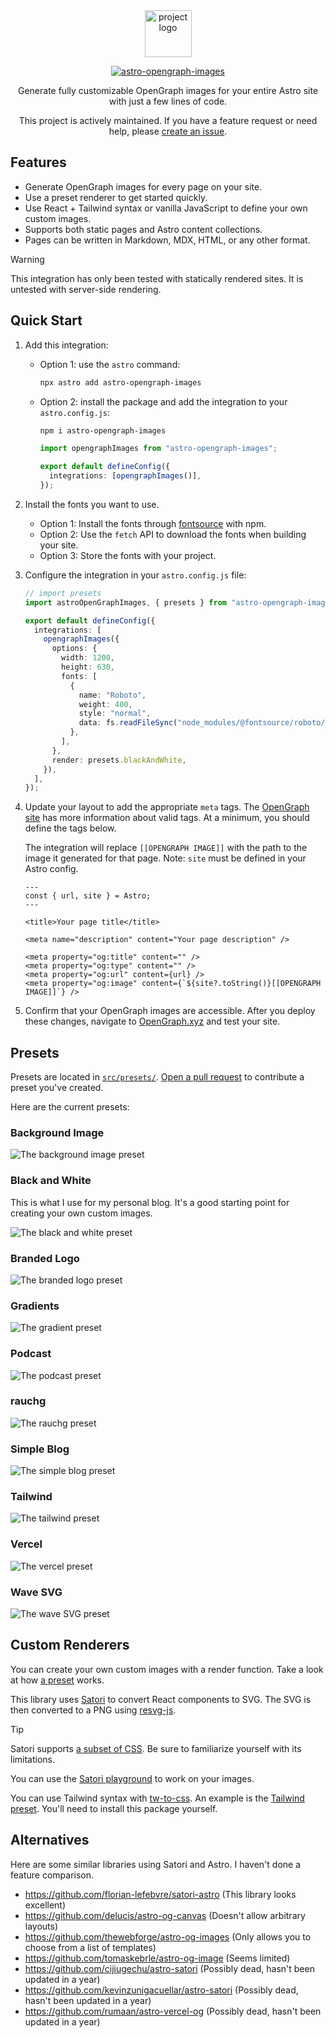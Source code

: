 <div align="center">
  <picture>
    <source media="(prefers-color-scheme: dark)" srcset="https://cdn.rawgit.com/shepherdjerred/astro-opengraph-images/main/assets/logo-dark.png">
    <source media="(prefers-color-scheme: light)" srcset="https://cdn.rawgit.com/shepherdjerred/astro-opengraph-images/main/assets/logo-light.png">
    <img alt="project logo" src="https://cdn.rawgit.com/shepherdjerred/astro-opengraph-images/main/assets/logo-light.png" height=75>
  </picture>

[![astro-opengraph-images](https://img.shields.io/npm/v/astro-opengraph-images.svg)](https://www.npmjs.com/package/astro-opengraph-images)

Generate fully customizable OpenGraph images for your entire Astro site with just a few lines of code.

This project is actively maintained. If you have a feature request or need help, please [create an issue](https://github.com/shepherdjerred/astro-opengraph-images/issues/new).

</div>

## Features

- Generate OpenGraph images for every page on your site.
- Use a preset renderer to get started quickly.
- Use React + Tailwind syntax or vanilla JavaScript to define your own custom images.
- Supports both static pages and Astro content collections.
- Pages can be written in Markdown, MDX, HTML, or any other format.

> [!WARNING]
> This integration has only been tested with statically rendered sites. It is untested with server-side rendering.

## Quick Start

1. Add this integration:

   - Option 1: use the `astro` command:

     ```bash
     npx astro add astro-opengraph-images
     ```

   - Option 2: install the package and add the integration to your `astro.config.js`:

     ```bash
     npm i astro-opengraph-images
     ```

     ```typescript
     import opengraphImages from "astro-opengraph-images";

     export default defineConfig({
       integrations: [opengraphImages()],
     });
     ```

1. Install the fonts you want to use.

   - Option 1: Install the fonts through [fontsource](https://fontsource.org/) with npm.
   - Option 2: Use the `fetch` API to download the fonts when building your site.
   - Option 3: Store the fonts with your project.

1. Configure the integration in your `astro.config.js` file:

   ```typescript
   // import presets
   import astroOpenGraphImages, { presets } from "astro-opengraph-images";

   export default defineConfig({
     integrations: [
       opengraphImages({
         options: {
           width: 1200,
           height: 630,
           fonts: [
             {
               name: "Roboto",
               weight: 400,
               style: "normal",
               data: fs.readFileSync("node_modules/@fontsource/roboto/files/roboto-latin-400-normal.woff"),
             },
           ],
         },
         render: presets.blackAndWhite,
       }),
     ],
   });
   ```

1. Update your layout to add the appropriate `meta` tags. The [OpenGraph site](https://ogp.me/) has more information about valid tags. At a minimum, you should define the tags below.

   The integration will replace `[[OPENGRAPH IMAGE]]` with the path to the image it generated for that page. Note: `site` must be defined in your Astro config.

   ```astro
   ---
   const { url, site } = Astro;
   ---

   <title>Your page title</title>

   <meta name="description" content="Your page description" />

   <meta property="og:title" content="" />
   <meta property="og:type" content="" />
   <meta property="og:url" content={url} />
   <meta property="og:image" content={`${site?.toString()}[[OPENGRAPH IMAGE]]`} />
   ```

1. Confirm that your OpenGraph images are accessible. After you deploy these changes, navigate to [OpenGraph.xyz](https://www.opengraph.xyz/) and test your site.

## Presets

Presets are located in [`src/presets/`](https://github.com/shepherdjerred/astro-opengraph-images/tree/main/src/presets). [Open a pull request](https://github.com/shepherdjerred/astro-opengraph-images/compare) to contribute a preset you've created.

Here are the current presets:

### Background Image

![The background image preset](./assets/presets/backgroundImage.png)

### Black and White

This is what I use for my personal blog. It's a good starting point for creating your own custom images.

![The black and white preset](./assets/presets/blackAndWhite.png)

### Branded Logo

![The branded logo preset](./assets/presets/brandedLogo.png)

### Gradients

![The gradient preset](./assets/presets/gradients.png)

### Podcast

![The podcast preset](./assets/presets/podcast.png)

### rauchg

![The rauchg preset](./assets/presets/rauchg.png)

### Simple Blog

![The simple blog preset](./assets/presets/simpleBlog.png)

### Tailwind

![The tailwind preset](./assets/presets/tailwind.png)

### Vercel

![The vercel preset](./assets/presets/vercel.png)

### Wave SVG

![The wave SVG preset](./assets/presets/waveSvg.png)

## Custom Renderers

You can create your own custom images with a render function. Take a look at how [a preset](https://github.com/shepherdjerred/astro-opengraph-images/blob/main/src/presets/blackAndWhite.tsx) works.

This library uses [Satori](https://github.com/vercel/satori) to convert React components to SVG. The SVG is then converted to a PNG using [resvg-js](https://github.com/yisibl/resvg-js).

> [!TIP]
> Satori supports [a subset of CSS](https://github.com/vercel/satori?tab=readme-ov-file#css). Be sure to familiarize yourself with its limitations.
>
> You can use the [Satori playground](https://og-playground.vercel.app/) to work on your images.
>
> You can use Tailwind syntax with [tw-to-css](https://github.com/vinicoder/tw-to-css). An example is the [Tailwind preset](https://github.com/shepherdjerred/astro-opengraph-images/blob/main/src/presets/tailwind.tsx). You'll need to install this package yourself.

## Alternatives

Here are some similar libraries using Satori and Astro. I haven't done a feature comparison.

- https://github.com/florian-lefebvre/satori-astro (This library looks excellent)
- https://github.com/delucis/astro-og-canvas (Doesn't allow arbitrary layouts)
- https://github.com/thewebforge/astro-og-images (Only allows you to choose from a list of templates)
- https://github.com/tomaskebrle/astro-og-image (Seems limited)
- https://github.com/cijiugechu/astro-satori (Possibly dead, hasn't been updated in a year)
- https://github.com/kevinzunigacuellar/astro-satori (Possibly dead, hasn't been updated in a year)
- https://github.com/rumaan/astro-vercel-og (Possibly dead, hasn't been updated in a year)
